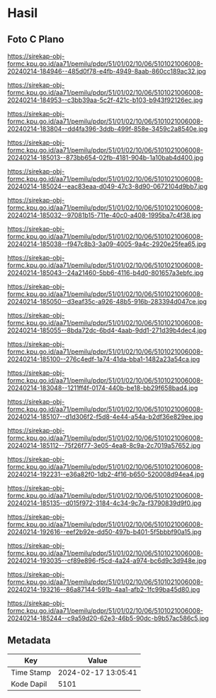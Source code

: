 # Hasil

## Foto C Plano

https://sirekap-obj-formc.kpu.go.id/aa71/pemilu/pdpr/51/01/02/10/06/5101021006008-20240214-184946--485d0f78-e4fb-4949-8aab-860cc189ac32.jpg

https://sirekap-obj-formc.kpu.go.id/aa71/pemilu/pdpr/51/01/02/10/06/5101021006008-20240214-184953--c3bb39aa-5c2f-421c-b103-b943f92126ec.jpg

https://sirekap-obj-formc.kpu.go.id/aa71/pemilu/pdpr/51/01/02/10/06/5101021006008-20240214-183804--dd4fa396-3ddb-499f-858e-3459c2a8540e.jpg

https://sirekap-obj-formc.kpu.go.id/aa71/pemilu/pdpr/51/01/02/10/06/5101021006008-20240214-185013--873bb654-02fb-4181-904b-1a10bab4d400.jpg

https://sirekap-obj-formc.kpu.go.id/aa71/pemilu/pdpr/51/01/02/10/06/5101021006008-20240214-185024--eac83eaa-d049-47c3-8d90-0672104d9bb7.jpg

https://sirekap-obj-formc.kpu.go.id/aa71/pemilu/pdpr/51/01/02/10/06/5101021006008-20240214-185032--97081b15-711e-40c0-a408-1995ba7c4f38.jpg

https://sirekap-obj-formc.kpu.go.id/aa71/pemilu/pdpr/51/01/02/10/06/5101021006008-20240214-185038--f947c8b3-3a09-4005-9a4c-2920e25fea65.jpg

https://sirekap-obj-formc.kpu.go.id/aa71/pemilu/pdpr/51/01/02/10/06/5101021006008-20240214-185043--24a21460-5bb6-4116-b4d0-801657a3ebfc.jpg

https://sirekap-obj-formc.kpu.go.id/aa71/pemilu/pdpr/51/01/02/10/06/5101021006008-20240214-185050--d3eaf35c-a926-48b5-916b-283394d047ce.jpg

https://sirekap-obj-formc.kpu.go.id/aa71/pemilu/pdpr/51/01/02/10/06/5101021006008-20240214-185055--8bda72dc-6bd4-4aab-9dd1-271d39b4dec4.jpg

https://sirekap-obj-formc.kpu.go.id/aa71/pemilu/pdpr/51/01/02/10/06/5101021006008-20240214-185100--276c4edf-1a74-41da-bba1-1482a23a54ca.jpg

https://sirekap-obj-formc.kpu.go.id/aa71/pemilu/pdpr/51/01/02/10/06/5101021006008-20240214-183048--1211ff4f-0174-440b-be18-bb29f658bad4.jpg

https://sirekap-obj-formc.kpu.go.id/aa71/pemilu/pdpr/51/01/02/10/06/5101021006008-20240214-185107--d1d306f2-f5d8-4e44-a54a-b2df36e829ee.jpg

https://sirekap-obj-formc.kpu.go.id/aa71/pemilu/pdpr/51/01/02/10/06/5101021006008-20240214-185112--75f26f77-3e05-4ea8-8c9a-2c7019a57652.jpg

https://sirekap-obj-formc.kpu.go.id/aa71/pemilu/pdpr/51/01/02/10/06/5101021006008-20240214-192231--e36a82f0-1db2-4f16-b650-520008d94ea4.jpg

https://sirekap-obj-formc.kpu.go.id/aa71/pemilu/pdpr/51/01/02/10/06/5101021006008-20240214-185135--d015f972-3184-4c34-9c7a-f3790839d9f0.jpg

https://sirekap-obj-formc.kpu.go.id/aa71/pemilu/pdpr/51/01/02/10/06/5101021006008-20240214-192616--eef2b92e-dd50-497b-b401-5f5bbbf90a15.jpg

https://sirekap-obj-formc.kpu.go.id/aa71/pemilu/pdpr/51/01/02/10/06/5101021006008-20240214-193035--cf89e896-f5cd-4a24-a974-bc6d9c3d948e.jpg

https://sirekap-obj-formc.kpu.go.id/aa71/pemilu/pdpr/51/01/02/10/06/5101021006008-20240214-193216--86a87144-591b-4aa1-afb2-1fc99ba45d80.jpg

https://sirekap-obj-formc.kpu.go.id/aa71/pemilu/pdpr/51/01/02/10/06/5101021006008-20240214-185244--c9a59d20-62e3-46b5-90dc-b9b57ac586c5.jpg


## Metadata

| Key        | Value               |
| ---------- | ------------------- |
| Time Stamp | 2024-02-17 13:05:41 |
| Kode Dapil | 5101                |



